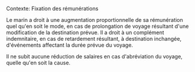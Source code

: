 Contexte: Fixation des rémunérations

Le marin a droit à une augmentation proportionnelle de sa rémunération quel qu'en soit le mode, en cas de prolongation de voyage résultant d'une modification de la destination prévue. Il a droit à un complément indemnitaire, en cas de retardement résultant, à destination inchangée, d'événements affectant la durée prévue du voyage.

Il ne subit aucune réduction de salaires en cas d'abréviation du voyage, quelle qu'en soit la cause.